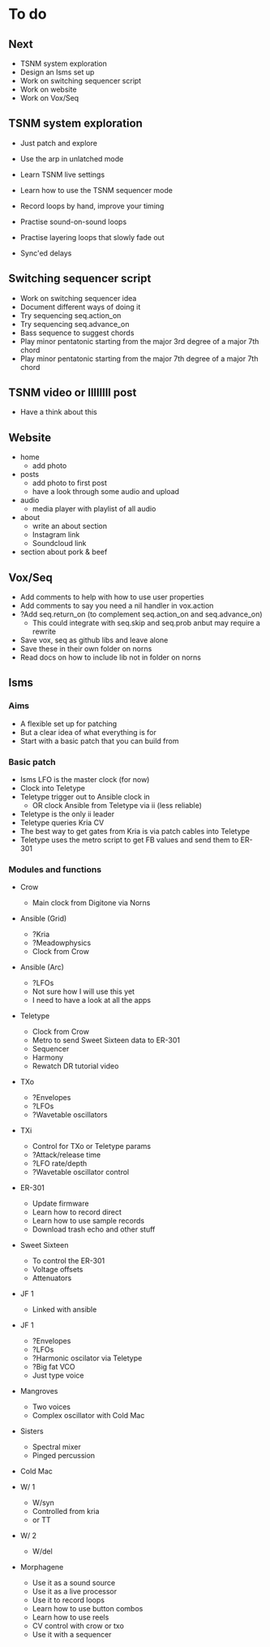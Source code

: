 # To do

## Next
- TSNM system exploration
- Design an Isms set up
- Work on switching sequencer script
- Work on website
- Work on Vox/Seq

## TSNM system exploration
- Just patch and explore

- Use the arp in unlatched mode
- Learn TSNM live settings

- Learn how to use the TSNM sequencer mode

- Record loops by hand, improve your timing
- Practise sound-on-sound loops
- Practise layering loops that slowly fade out
- Sync'ed delays

## Switching sequencer script
- Work on switching sequencer idea
- Document different ways of doing it
- Try sequencing seq.action_on
- Try sequencing seq.advance_on
- Bass sequence to suggest chords
- Play minor pentatonic starting from the major 3rd degree of a major 7th chord
- Play minor pentatonic starting from the major 7th degree of a major 7th chord

## TSNM video or llllllll post
- Have a think about this

## Website
- home
  - add photo
- posts
  - add photo to first post
  - have a look through some audio and upload
- audio
  - media player with playlist of all audio
- about
  - write an about section
  - Instagram link
  - Soundcloud link
- section about pork & beef

## Vox/Seq
- Add comments to help with how to use user properties
- Add comments to say you need a nil handler in vox.action
- ?Add seq.return_on (to complement seq.action_on and seq.advance_on)
  - This could integrate with seq.skip and seq.prob anbut may require a rewrite
- Save vox, seq as github libs and leave alone
- Save these in their own folder on norns
- Read docs on how to include lib not in folder on norns

## Isms
### Aims
- A flexible set up for patching
- But a clear idea of what everything is for
- Start with a basic patch that you can build from

### Basic patch
- Isms LFO is the master clock (for now)
- Clock into Teletype
- Teletype trigger out to Ansible clock in
  - OR clock Ansible from Teletype via ii (less reliable)
- Teletype is the only ii leader
- Teletype queries Kria CV
- The best way to get gates from Kria is via patch cables into Teletype
- Teletype uses the metro script to get FB values and send them to ER-301

### Modules and functions
- Crow
  - Main clock from Digitone via Norns

- Ansible (Grid)
  - ?Kria
  - ?Meadowphysics
  - Clock from Crow

- Ansible (Arc)
  - ?LFOs
  - Not sure how I will use this yet
  - I need to have a look at all the apps

- Teletype
  - Clock from Crow
  - Metro to send Sweet Sixteen data to ER-301
  - Sequencer
  - Harmony
  - Rewatch DR tutorial video

- TXo
  - ?Envelopes
  - ?LFOs
  - ?Wavetable oscillators

- TXi
  - Control for TXo or Teletype params
  - ?Attack/release time
  - ?LFO rate/depth
  - ?Wavetable oscillator control

- ER-301
  - Update firmware
  - Learn how to record direct
  - Learn how to use sample records
  - Download trash echo and other stuff

- Sweet Sixteen
  - To control the ER-301
  - Voltage offsets
  - Attenuators

- JF 1
  - Linked with ansible

- JF 1
  - ?Envelopes
  - ?LFOs
  - ?Harmonic oscilator via Teletype
  - ?Big fat VCO
  - Just type voice

- Mangroves
  - Two voices
  - Complex oscillator with Cold Mac

- Sisters
  - Spectral mixer
  - Pinged percussion

- Cold Mac

- W/ 1
  - W/syn
  - Controlled from kria
  - or TT

- W/ 2
  - W/del

- Morphagene
  - Use it as a sound source
  - Use it as a live processor
  - Use it to record loops
  - Learn how to use button combos
  - Learn how to use reels
  - CV control with crow or txo
  - Use it with a sequencer